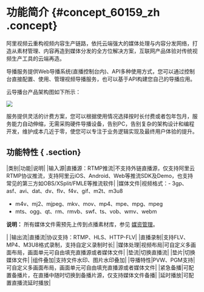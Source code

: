 # 功能简介 {#concept_60159_zh .concept}

阿里视频云重构视频内容生产链路，依托云端强大的媒体处理与内容分发网络，打造从素材管理、内容再造到媒体分发的全方位解决方案，互联网产品体验对传统视频生产工具的云端再造。

导播服务提供Web导播系统\(直播控制台内\)、API多种使用方式，您可以通过控制台直接配置、使用、管理视频导播服务，也可以基于API构建您自己的导播应用。

云导播台产品架构图如下所示：

![](http://static-aliyun-doc.oss-cn-hangzhou.aliyuncs.com/assets/img/20736/154477057321485_zh-CN.png)

服务提供灵活的计费方案，您可以根据使用情况选择按时长付费或者包年包月，服务能力自动伸缩，无需采购硬件导播设备，告别PC，告别复杂的架构设计和编程开发，维护成本几近于零，使您可以专注于业务逻辑实现及最终用户体验的提升。

## 功能特性 { .section}

|类别|功能|说明|
|输入源|直播源：RTMP推流|不支持外链直播源，仅支持阿里云RTMP协议推流，支持阿里云iOS、Android、Web等推流SDK及Demo，也支持常见的第三方如OBS/XSplit/FMLE等推流软件|
|媒体文件|视频格式：-   3gp、asf、avi、dat、dv、flv、f4v、gif、m2t、m3u8
-   m4v、mj2、mjpeg、mkv、mov、mp4、mpe、mpg、mpeg
-   mts、ogg、qt、rm、rmvb、swf、ts、vob、wmv、webm

**说明：** 所有媒体文件需预先上传到点播素材库，参见 [媒资管理](https://www.alibabacloud.com/help/zh/doc-detail/86057.htm?spm=a2c63.l28256.b99.9.a0037ad76TfDoO)。

 |
|输出流|直播流|协议支持：RTMP、HLS、HTTP-FLV|
|直播录制|支持FLV、MP4、M3U8格式录制，支持自定义录制时长|
|媒体处理|视频布局|可自定义多画面布局，画面单元可自由填充直播源或者媒体文件|
|垫流|切换直播流|
|垫片|切换媒体文件|
|组件叠加|支持文件水印、图片水印叠加|
|导播特性|PVW、PGM支持|可自定义多画面布局，画面单元可自由填充直播源或者媒体文件|
|紧急备播|可配置备播片，在直播中随时切换到备播片源，仅支持媒体文件备播|
|延时播放|可配置直播流延时播放|

